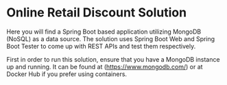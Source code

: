# Online Retail Discount Solution

Here you will find a Spring Boot based application utilizing MongoDB (NoSQL) as a data source.
The solution uses Spring Boot Web and Spring Boot Tester to come up with REST APIs and test them respectively.

First in order to run this solution, ensure that you have a MongoDB instance up and running. It can 
be found at (https://www.mongodb.com/) or at Docker Hub if you prefer using containers.
